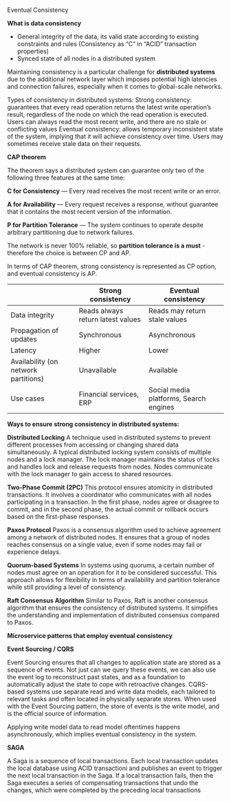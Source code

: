 Eventual Consistency

**What is data consistency**

- General integrity of the data, its valid state according to existing constraints and rules (Consistency as “C” in “ACID” transaction properties)
- Synced state of all nodes in a distributed system

Maintaining consistency is a particular challenge for **distributed systems** due to the additional network layer which imposes potential high latencies and connection failures, especially when it comes to global-scale networks.

Types of consistency in distributed systems:
Strong consistency: guarantees that every read operation returns the latest write operation’s result, regardless of the node on which the read operation is executed. Users can always read the most recent write, and there are no stale or conflicting values
Eventual consistency: allows temporary inconsistent state of the system, implying that it will achieve consistency over time. Users may sometimes receive stale data on their requests.

**CAP theorem**

The theorem says a distributed system can guarantee only two of the following three features at the same time:

**C for Consistency** — Every read receives the most recent write or an error.

**A for Availability** — Every request receives a response, without guarantee that it contains the most recent version of the information.

**P for Partition Tolerance** — The system continues to operate despite arbitrary partitioning due to network failures.

The network is never 100% reliable, so **partition tolerance is a must** - therefore the choice is between CP and AP.

In terms of CAP theorem, strong consistency is represented as CP option, and eventual consistency is AP.


|                                      | Strong consistency                | Eventual consistency                   |
|--------------------------------------|-----------------------------------|----------------------------------------|
| Data integrity                       | Reads always return latest values | Reads may return stale values          |
| Propagation of updates               | Synchronous                       | Asynchronous                           |
| Latency                              | Higher                            | Lower                                  |
| Availability (on network partitions) | Unavailable                       | Available                              |    
| Use cases                            | Financial services, ERP           | Social media platforms, Search engines |


**Ways to ensure strong consistency in distributed systems:**

**Distributed Locking**
A technique used in distributed systems to prevent different processes from accessing or changing shared data simultaneously.
A typical distributed locking system consists of multiple nodes and a lock manager. The lock manager maintains the status of locks and handles lock and release requests from nodes. Nodes communicate with the lock manager to gain access to shared resources.

**Two-Phase Commit (2PC)**
This protocol ensures atomicity in distributed transactions. It involves a coordinator who communicates with all nodes participating in a transaction. In the first phase, nodes agree or disagree to commit, and in the second phase, the actual commit or rollback occurs based on the first-phase responses.

**Paxos Protocol**
Paxos is a consensus algorithm used to achieve agreement among a network of distributed nodes. It ensures that a group of nodes reaches consensus on a single value, even if some nodes may fail or experience delays.

**Quorum-based Systems**
In systems using quorums, a certain number of nodes must agree on an operation for it to be considered successful. This approach allows for flexibility in terms of availability and partition tolerance while still providing a level of consistency.

**Raft Consensus Algorithm**
Similar to Paxos, Raft is another consensus algorithm that ensures the consistency of distributed systems. It simplifies the understanding and implementation of distributed consensus compared to Paxos.

**Microservice patterns that employ eventual consistency**

**Event Sourcing / CQRS**

Event Sourcing ensures that all changes to application state are stored as a sequence of events. Not just can we query these events, we can also use the event log to reconstruct past states, and as a foundation to automatically adjust the state to cope with retroactive changes.
CQRS-based systems use separate read and write data models, each tailored to relevant tasks and often located in physically separate stores. When used with the Event Sourcing pattern, the store of events is the write model, and is the official source of information.

Applying write model data to read model oftentimes happens asynchronously, which implies eventual consistency in the system.

**SAGA**

A Saga is a sequence of local transactions. Each local transaction updates the local database using ACID transactionі and publishes an event to trigger the next local transaction in the Saga. If a local transaction fails, then the Saga executes a series of compensating transactions that undo the changes, which were completed by the preceding local transactions

